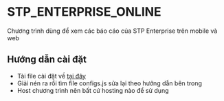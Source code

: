 # STP_ENTERPRISE_ONLINE
Chương trình dùng để xem các báo cáo của STP Enterprise trên mobile và web
## Hướng dẫn cài đặt
* Tài file cài đặt về [tại đây](https://github.com/pvtruong/STP_ENTERPRISE_ONLINE/archive/master.zip)
* Giải nén ra rồi tìm file configs.js sửa lại theo hướng dẫn bên trong
* Host chương trình nên bất cứ hosting nào để sử dụng
